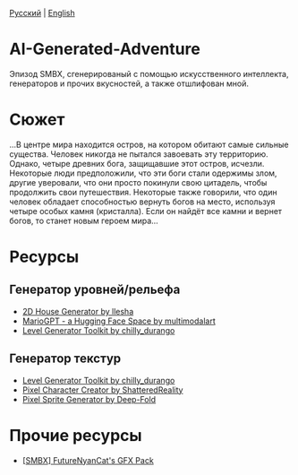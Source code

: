 [Русский](README-ru.md) | [English](README.md)

# AI-Generated-Adventure
Эпизод SMBX, сгенерированый с помощью искусственного интеллекта, генераторов и прочих вкусностей, а также отшлифован мной.

# Сюжет

...В центре мира находится остров, на котором обитают самые сильные существа. Человек никогда не пытался завоевать эту территорию. Однако, четыре древних бога, защищавшие этот остров, исчезли. Некоторые люди предположили, что эти боги стали одержимы злом, другие уверовали, что они просто покинули свою цитадель, чтобы продолжить свои путешествия. Некоторые также говорили, что один человек обладает способностью вернуть богов на место, используя четыре особых камня (кристалла). Если он найдёт все камни и вернет богов, то станет новым героем мира...

# Ресурсы
## Генератор уровней/рельефа
* [2D House Generator by llesha](https://llesha.itch.io/2d-house-generator)
*  [MarioGPT - a Hugging Face Space by multimodalart](https://huggingface.co/spaces/multimodalart/mariogpt)
* [Level Generator Toolkit by chilly_durango](https://chilly-durango.itch.io/level-generator-toolkit)
## Генератор текстур
* [Level Generator Toolkit by chilly_durango](https://chilly-durango.itch.io/level-generator-toolkit)
* [Pixel Character Creator by ShatteredReality](https://shatteredreality.itch.io/pcc)
* [Pixel Sprite Generator by Deep-Fold](https://deep-fold.itch.io/pixel-sprite-generator)
# Прочие ресурсы
* [[SMBX] FutureNyanCat's GFX Pack](https://www.smbxgame.com/forums/viewtopic.php?f=31&t=7760)

